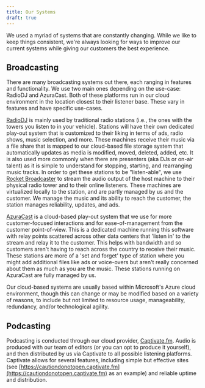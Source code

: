 ```yaml
---
title: Our Systems
draft: true
---
```


We used a myriad of systems that are constantly changing. While we like to keep things consistent, we're always looking for ways to improve our current systems while giving our customers the best experience.

## Broadcasting
There are many broadcasting systems out there, each ranging in features and functionality. We use two main ones depending on the use-case: RadioDJ and AzuraCast. Both of these platforms run in our cloud environment in the location closest to their listener base. These vary in features and have specific use-cases.

[RadioDJ](https://radiodj.ro) is mainly used by traditional radio stations (i.e., the ones with the towers you listen to in your vehicle). Stations will have their own dedicated play-out system that is customized to their liking in terms of ads, radio shows, music selection, and more. These machines receive their music via a file share that is mapped to our cloud-based file storage system that automatically updates as media is modified, moved, deleted, added, etc. It is also used more commonly when there are presenters (aka DJs or on-air talent) as it is simple to understand for stopping, starting, and rearranging music tracks. In order to get these stations to be "listen-able", we use [Rocket Broadcaster](https://rocketbroadcaster.com/) to stream the audio output of the host machine to their physical radio tower and to their online listeners. These machines are virtualized locally to the station, and are partly managed by us and the customer. We manage the music and its ability to reach the customer, the station manages reliability, updates, and ads.

[AzuraCast](https://github.com/AzuraCast/AzuraCast) is a cloud-based play-out system that we use for more customer-focused interactions and for ease-of-management from the customer point-of-view. This is a dedicated machine running this software with relay points scattered across other data centers that 'listen in' to the stream and relay it to the customer. This helps with bandwidth and so customers aren't having to reach across the country to receive their music. These stations are more of a 'set and forget' type of station where you might add additional files like ads or voice-overs but aren't really concerned about them as much as you are the music. These stations running on AzuraCast are fully managed by us.

Our cloud-based systems are usually based within Microsoft's Azure cloud environment, though this can change or may be modified based on a variety of reasons, to include but not limited to resource usage, manageability, redundancy, and/or technological agility.

## Podcasting
Podcasting is conducted through our cloud provider, [Captivate.fm](https://captivate.fm). Audio is produced with our team of editors (or you can opt to produce it yourself), and then distributed by us via Captivate to all possible listening platforms. Captivate allows for several features, including simple but effective sites (see [https://cautiondonotopen.captivate.fm](https://cautiondonotopen.captivate.fm) as an example) and reliable uptime and distribution.